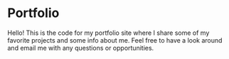 # Portfolio
Hello! This is the code for my portfolio site where I share some of my favorite projects and some info about me. Feel free to have a look around and email me with any questions or opportunities. 

